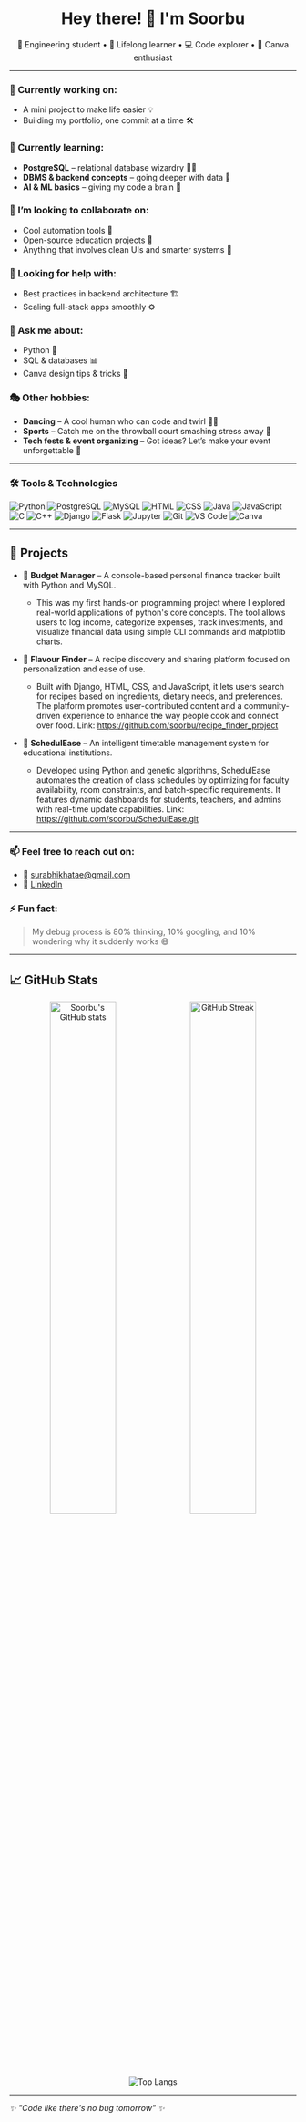 <!-- Profile README for soorbu -->

<h1 align="center">Hey there! 👋 I'm Soorbu</h1>
<p align="center">🚀 Engineering student • 🧠 Lifelong learner • 💻 Code explorer • 🎨 Canva enthusiast</p>

---

### 🔭 Currently working on:
- A mini project to make life easier 💡  
- Building my portfolio, one commit at a time 🛠️

### 🌱 Currently learning:
- **PostgreSQL** – relational database wizardry 🧙‍♂️  
- **DBMS & backend concepts** – going deeper with data 💾  
- **AI & ML basics** – giving my code a brain 🧠

### 👯 I’m looking to collaborate on:
- Cool automation tools 🤖  
- Open-source education projects 📘  
- Anything that involves clean UIs and smarter systems 🧩

### 🤔 Looking for help with:
- Best practices in backend architecture 🏗️  
- Scaling full-stack apps smoothly ⚙️

### 💬 Ask me about:
- Python 🐍  
- SQL & databases 📊  
- Canva design tips & tricks 🎨  

### 🎭 Other hobbies:
- **Dancing** – A cool human who can code and twirl 💃😎  
- **Sports** – Catch me on the throwball court smashing stress away 🏐  
- **Tech fests & event organizing** – Got ideas? Let’s make your event unforgettable 🎉  

---

### 🛠️ Tools & Technologies

![Python](https://img.shields.io/badge/-Python-3776AB?style=flat&logo=python&logoColor=white)
![PostgreSQL](https://img.shields.io/badge/-PostgreSQL-336791?style=flat&logo=postgresql&logoColor=white)
![MySQL](https://img.shields.io/badge/-MySQL-00758F?style=flat&logo=mysql&logoColor=white)
![HTML](https://img.shields.io/badge/-HTML5-E34F26?style=flat&logo=html5&logoColor=white)
![CSS](https://img.shields.io/badge/-CSS3-1572B6?style=flat&logo=css3)
![Java](https://img.shields.io/badge/-Java-007396?style=flat&logo=java)
![JavaScript](https://img.shields.io/badge/-JavaScript-F7DF1E?style=flat&logo=javascript&logoColor=black)
![C](https://img.shields.io/badge/-C-00599C?style=flat&logo=c)
![C++](https://img.shields.io/badge/-C++-00599C?style=flat&logo=c%2b%2b)
![Django](https://img.shields.io/badge/-Django-092E20?style=flat&logo=django)
![Flask](https://img.shields.io/badge/-Flask-000000?style=flat&logo=flask)
![Jupyter](https://img.shields.io/badge/-Jupyter-F37626?style=flat&logo=jupyter)
![Git](https://img.shields.io/badge/-Git-F05032?style=flat&logo=git&logoColor=white)
![VS Code](https://img.shields.io/badge/-VS%20Code-007ACC?style=flat&logo=visual-studio-code)
![Canva](https://img.shields.io/badge/-Canva-00C4CC?style=flat&logo=canva&logoColor=white)

---

## 🧩 Projects

- 💸 **Budget Manager** – A console-based personal finance tracker built with Python and MySQL.
   - This was my first hands-on programming project where I explored real-world applications of python's core concepts. The tool allows users to log income, categorize expenses, track investments, and visualize financial data using simple CLI commands and matplotlib charts.

- 🍳 **Flavour Finder** – A recipe discovery and sharing platform focused on personalization and ease of use.
   - Built with Django, HTML, CSS, and JavaScript, it lets users search for recipes based on ingredients, dietary needs, and preferences. The platform promotes user-contributed content and a community-driven experience to enhance the way people cook and connect over food.
   Link: https://github.com/soorbu/recipe_finder_project

- 📅  **SchedulEase** – An intelligent timetable management system for educational institutions.
   - Developed using Python and genetic algorithms, SchedulEase automates the creation of class schedules by optimizing for faculty availability, room constraints, and batch-specific requirements. It features dynamic dashboards for students, teachers, and admins with real-time update capabilities.
     Link: https://github.com/soorbu/SchedulEase.git

---

### 📫 Feel free to reach out on:
- 📧 surabhikhatae@gmail.com
- 💼 [LinkedIn](www.linkedin.com/in/surabhi-khatale-5a0431357)

### ⚡ Fun fact:
> My debug process is 80% thinking, 10% googling, and 10% wondering why it suddenly works 😅

---

## 📈 GitHub Stats

<p align="center">
  <img src="https://github-readme-stats.vercel.app/api?username=soorbu&show_icons=true&theme=radical" alt="Soorbu's GitHub stats" width="48%" />
  <img src="https://github-readme-streak-stats.herokuapp.com/?user=soorbu&theme=radical" alt="GitHub Streak" width="48%" />
</p>

<p align="center">
  <img src="https://github-readme-stats.vercel.app/api/top-langs/?username=soorbu&layout=compact&theme=radical" alt="Top Langs" />
</p>

---

_✨ "Code like there's no bug tomorrow" ✨_
